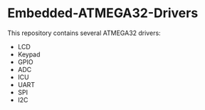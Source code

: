 # Embedded-ATMEGA32-Drivers
This repository contains several ATMEGA32 drivers:
- LCD
- Keypad
- GPIO
- ADC
- ICU
- UART
- SPI
- I2C
